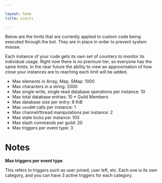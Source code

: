 ```yaml
---

layout: home
title: Limits

---
```


Below are the limits that are currently applied to custom code being executed through the bot. They are in place in order to prevent system misuse.

Each instance of your code gets its own set of counters to monitor its individual usage. Right now there is no premium tier, so everyone has the same limits. In the near future the ability to view an approximation of how close your instances are to reaching each limit will be added.

* Max elements in Array, Map, SMap: 1000
* Max characters in a string: 2000
* Max single write, single read database operations per instance: 10
* Max total database entries: 10 * Guild Members
* Max database size per entry: 8 KiB
* Max `sendDM` calls per instance: 1
* Max channel/thread manipulations per instance: 2
* Max state locks per instance: 100
* Max slash commands per guild: 20
* Max triggers per event type: 3

# Notes

**Max triggers per event type**

This refers to triggers such as user joined, user left, etc. Each one is its own category, and you can have 3 active triggers for each category.